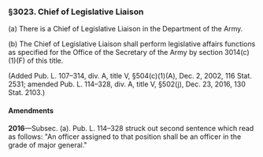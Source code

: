 ### §3023. Chief of Legislative Liaison ###

(a) There is a Chief of Legislative Liaison in the Department of the Army.

(b) The Chief of Legislative Liaison shall perform legislative affairs functions as specified for the Office of the Secretary of the Army by section 3014(c)(1)(F) of this title.

(Added Pub. L. 107–314, div. A, title V, §504(c)(1)(A), Dec. 2, 2002, 116 Stat. 2531; amended Pub. L. 114–328, div. A, title V, §502(j), Dec. 23, 2016, 130 Stat. 2103.)

#### Amendments ####

**2016**—Subsec. (a). Pub. L. 114–328 struck out second sentence which read as follows: "An officer assigned to that position shall be an officer in the grade of major general."